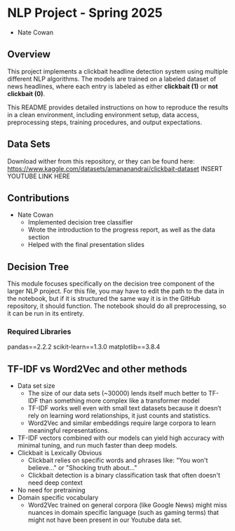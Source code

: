 # NLP Project - Spring 2025
- Nate Cowan

## Overview
This project implements a clickbait headline detection system using multiple different NLP algorithms. The models are trained on a labeled dataset of news headlines, where each entry is labeled as either **clickbait (1)** or **not clickbait (0)**.

This README provides detailed instructions on how to reproduce the results in a clean environment, including environment setup, data access, preprocessing steps, training procedures, and output expectations.

## Data Sets
Download wither from this repository, or they can be found here:
https://www.kaggle.com/datasets/amananandrai/clickbait-dataset
INSERT YOUTUBE LINK HERE

## Contributions
- Nate Cowan
  - Implemented decision tree classifier
  - Wrote the introduction to the progress report, as well as the data section
  - Helped with the final presentation slides

## Decision Tree
This module focuses specifically on the decision tree component of the larger NLP project. For this file, you may have to edit the path to the data in the notebook, but if it is structured the same way it is in the GitHub repository, it should function. The notebook should do all preprocessing, so it can be run in its entirety.

### Required Libraries
pandas==2.2.2
scikit-learn==1.3.0
matplotlib==3.8.4

## TF-IDF vs Word2Vec and other methods
- Data set size
  - The size of our data sets (~30000) lends itself much better to TF-IDF than something more complex like a transformer model
  - TF-IDF works well even with small text datasets because it doesn’t rely on learning word relationships, it just counts and statistics.
  - Word2Vec and similar embeddings require large corpora to learn meaningful representations.
- TF-IDF vectors combined with our models can yield high accuracy with minimal tuning, and run much faster than deep models.
- Clickbait is Lexically Obvious
  - Clickbait relies on specific words and phrases like: "You won't believe..." or "Shocking truth about..."
  - Clickbait detection is a binary classification task that often doesn't need deep context
- No need for pretraining
- Domain specific vocabulary
  - Word2Vec trained on general corpora (like Google News) might miss nuances in domain specific language (such as gaming terms) that might not have been present in our Youtube data set.

